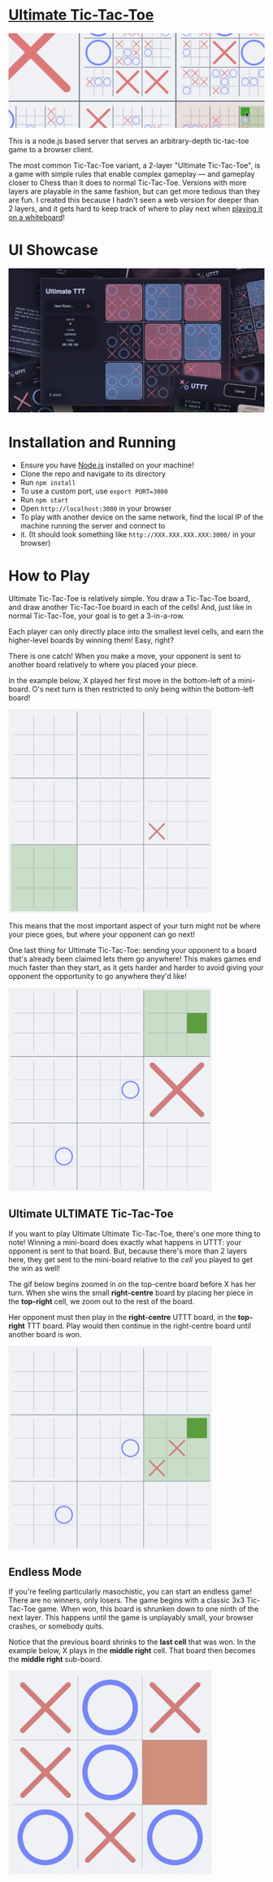 # [Ultimate Tic-Tac-Toe](https://uttt.ibll.dev)

<picture>
    <source media="(prefers-color-scheme: dark)" srcset="client/assets/preview-dark.png">
    <source media="(prefers-color-scheme: light)" srcset="client/assets/preview-light.png">
    <img alt="A screenshot of the game, depicting tic-tac-toe boards nested inside the cells of other tic-tac-toe cells. X's and O's are placed randomly at different levels of depth in the board." src="client/assets/preview-light.png">
</picture>

This is a node.js based server that serves an arbitrary-depth tic-tac-toe game to a browser client.

The most common Tic-Tac-Toe variant, a 2-layer "Ultimate Tic-Tac-Toe", is a game with simple rules that enable complex
gameplay — and gameplay closer to Chess than it does to normal Tic-Tac-Toe. Versions with more layers are playable in
the same fashion, but can get more tedious than they are fun. I created this because I hadn't seen a web version for
deeper than 2 layers, and it gets hard to keep track of where to play next
when [playing it on a whiteboard](client/assets/whiteboard.jpeg)!

# UI Showcase

<img alt="An image showing different screenshots of the game." src="client/assets/ui-showcase.png">

# Installation and Running

- Ensure you have [Node.js](https://nodejs.org/) installed on your machine!
- Clone the repo and navigate to its directory
- Run `npm install`
- To use a custom port, use `export PORT=3000`
- Run `npm start`
- Open `http://localhost:3000` in your browser
- To play with another device on the same network, find the local IP of the machine running the server and connect to
- it. (It should look something like `http://XXX.XXX.XXX.XXX:3000/` in your browser)

# How to Play

Ultimate Tic-Tac-Toe is relatively simple. You draw a Tic-Tac-Toe board, and draw another Tic-Tac-Toe board in each of
the cells! And, just like in normal Tic-Tac-Toe, your goal is to get a 3-in-a-row.

Each player can only directly place into the smallest level cells, and earn the higher-level boards by winning them!
Easy, right?

There is one catch! When you make a move, your opponent is sent to another board relatively to where you placed your
piece.

In the example below, X played her first move in the bottom-left of a mini-board. O's next turn is then restricted to
only being within the bottom-left board!

<picture>
    <source media="(prefers-color-scheme: dark)" srcset="client/assets/tutorial-1-dark.png">
    <source media="(prefers-color-scheme: light)" srcset="client/assets/tutorial-1-light.png">
    <img alt="A tic-tac-toe board with tic-tac-toe boards in each cell. One of the mini-boards has an X in the bottom-left corner, and the entire bottom-left mini board is highlighted green." src="client/assets/tutorial-1-light.png" width="400">
</picture>

This means that the most important aspect of your turn might not be where your piece goes, but where your opponent can
go next!

One last thing for Ultimate Tic-Tac-Toe: sending your opponent to a board that's already been claimed lets them go
anywhere! This makes games end much faster than they start, as it gets harder and harder to avoid giving your opponent
the opportunity to go anywhere they'd like!

<picture>
    <source media="(prefers-color-scheme: dark)" srcset="client/assets/tutorial-2-dark.gif">
    <source media="(prefers-color-scheme: light)" srcset="client/assets/tutorial-2-light.gif">
    <img alt="A gif demonstrating that being sent to a claimed board lets you go anywhere." src="client/assets/tutorial-2-light.gif" width="400">
</picture>

## Ultimate ULTIMATE Tic-Tac-Toe

If you want to play Ultimate Ultimate Tic-Tac-Toe, there's one more thing to note! Winning a mini-board does exactly
what happens in UTTT: your opponent is sent to that board. But, because there's more than 2 layers here, they get sent
to the mini-board relative to the *cell* you played to get the win as well!

The gif below begins zoomed in on the top-centre board before X has her turn. When she wins the small **right-centre**
board by placing her piece in the **top-right** cell, we zoom out to the rest of the board.

Her opponent must then play in the **right-centre** UTTT board, in the **top-right** TTT board. Play would then continue
in the right-centre board until another board is won.

<picture>
    <source media="(prefers-color-scheme: dark)" srcset="client/assets/tutorial-3-dark.gif">
    <source media="(prefers-color-scheme: light)" srcset="client/assets/tutorial-3-light.gif">
    <img alt="A gif demonstrating multi-level sending." src="client/assets/tutorial-3-light.gif" width="400">
</picture>

## Endless Mode

If you're feeling particularly masochistic, you can start an endless game! There are no winners, only losers. The game
begins with a classic 3x3 Tic-Tac-Toe game. When won, this board is shrunken down to one ninth of the next layer. This
happens until the game is unplayably small, your browser crashes, or somebody quits.

Notice that the previous board shrinks to the **last cell** that was won. In the example below, X plays in the **middle
right** cell. That board then becomes the **middle right** sub-board.

<picture>
    <source media="(prefers-color-scheme: dark)" srcset="client/assets/tutorial-4-dark.gif">
    <source media="(prefers-color-scheme: light)" srcset="client/assets/tutorial-4-light.gif">
    <img alt="A gif demonstrating endless mode." src="client/assets/tutorial-4-light.gif" width="400">
</picture>

